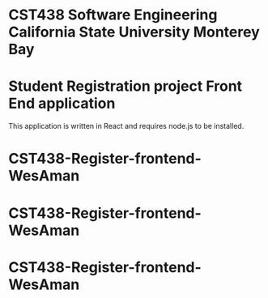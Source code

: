 # CST438 Software Engineering California State University Monterey Bay
# Student Registration project Front End application

This application is written in React and requires node.js to be installed.

# CST438-Register-frontend-WesAman
# CST438-Register-frontend-WesAman
# CST438-Register-frontend-WesAman
